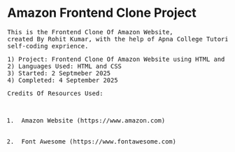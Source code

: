 <h1>Amazon Frontend Clone Project</h1>

<pre>This is the Frontend Clone Of Amazon Website, 
created By Rohit Kumar, with the help of Apna College Tutorials and 
self-coding exprience.</pre>

<pre>1) Project: Frontend Clone Of Amazon Website using HTML and CSS
2) Languages Used: HTML and CSS
3) Started: 2 Septmeber 2025
4) Completed: 4 September 2025</pre>

<pre>Credits Of Resources Used:
<ol>
  <li> Amazon Website (https://www.amazon.com)</li>
  <li> Font Awesome (https://www.fontawesome.com)</li>
</ol>
</pre>
